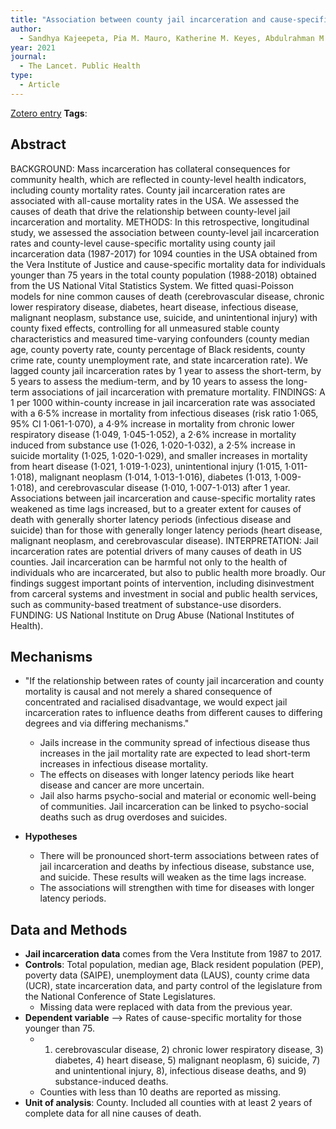```yaml
---
title: "Association between county jail incarceration and cause-specific county mortality in the USA, 1987-2017: A retrospective, longitudinal study"
author:
  - Sandhya Kajeepeta, Pia M. Mauro, Katherine M. Keyes, Abdulrahman M. El-Sayed, Caroline G. Rutherford, Seth J. Prins
year: 2021
journal:
  - The Lancet. Public Health
type:
  - Article
---
```

[Zotero entry](zotero://select/items/@kajeepetaAssociationCountyJail2021)
**Tags**:
## Abstract

BACKGROUND: Mass incarceration has collateral consequences for community health, which are reflected in county-level health indicators, including county mortality rates. County jail incarceration rates are associated with all-cause mortality rates in the USA. We assessed the causes of death that drive the relationship between county-level jail incarceration and mortality. METHODS: In this retrospective, longitudinal study, we assessed the association between county-level jail incarceration rates and county-level cause-specific mortality using county jail incarceration data (1987-2017) for 1094 counties in the USA obtained from the Vera Institute of Justice and cause-specific mortality data for individuals younger than 75 years in the total county population (1988-2018) obtained from the US National Vital Statistics System. We fitted quasi-Poisson models for nine common causes of death (cerebrovascular disease, chronic lower respiratory disease, diabetes, heart disease, infectious disease, malignant neoplasm, substance use, suicide, and unintentional injury) with county fixed effects, controlling for all unmeasured stable county characteristics and measured time-varying confounders (county median age, county poverty rate, county percentage of Black residents, county crime rate, county unemployment rate, and state incarceration rate). We lagged county jail incarceration rates by 1 year to assess the short-term, by 5 years to assess the medium-term, and by 10 years to assess the long-term associations of jail incarceration with premature mortality. FINDINGS: A 1 per 1000 within-county increase in jail incarceration rate was associated with a 6⋅5% increase in mortality from infectious diseases (risk ratio 1⋅065, 95% CI 1⋅061-1⋅070), a 4⋅9% increase in mortality from chronic lower respiratory disease (1⋅049, 1⋅045-1⋅052), a 2⋅6% increase in mortality induced from substance use (1⋅026, 1⋅020-1⋅032), a 2⋅5% increase in suicide mortality (1⋅025, 1⋅020-1⋅029), and smaller increases in mortality from heart disease (1⋅021, 1⋅019-1⋅023), unintentional injury (1⋅015, 1⋅011-1⋅018), malignant neoplasm (1⋅014, 1⋅013-1⋅016), diabetes (1⋅013, 1⋅009-1⋅018), and cerebrovascular disease (1⋅010, 1⋅007-1⋅013) after 1 year. Associations between jail incarceration and cause-specific mortality rates weakened as time lags increased, but to a greater extent for causes of death with generally shorter latency periods (infectious disease and suicide) than for those with generally longer latency periods (heart disease, malignant neoplasm, and cerebrovascular disease). INTERPRETATION: Jail incarceration rates are potential drivers of many causes of death in US counties. Jail incarceration can be harmful not only to the health of individuals who are incarcerated, but also to public health more broadly. Our findings suggest important points of intervention, including disinvestment from carceral systems and investment in social and public health services, such as community-based treatment of substance-use disorders. FUNDING: US National Institute on Drug Abuse (National Institutes of Health).

## Mechanisms

* "If the relationship between rates of county jail incarceration and county mortality is causal and not merely a shared consequence of concentrated and racialised disadvantage, we would expect jail incarceration rates to influence deaths from different causes to differing degrees and via differing mechanisms."
	* Jails increase in the community spread of infectious disease thus increases in the jail mortality rate are expected to lead short-term increases in infectious disease mortality.
	* The effects on diseases with longer latency periods like heart disease and cancer are more uncertain.
	* Jail also harms psycho-social and material or economic well-being of communities. Jail incarceration can be linked to psycho-social deaths such as drug overdoses and suicides.
	  
* **Hypotheses**
	* There will be pronounced short-term associations between rates of jail incarceration and deaths by infectious disease, substance use, and suicide. These results will weaken as the time lags increase.
	* The associations will strengthen with time for diseases with longer latency periods.

## Data and Methods

* **Jail incarceration data** comes from the Vera Institute from 1987 to 2017.
* **Controls**: Total population, median age, Black resident population (PEP), poverty data (SAIPE), unemployment data (LAUS), county crime data (UCR), state incarceration data, and party control of the legislature from the National Conference of State Legislatures.
	* Missing data were replaced with data from the previous year.
* **Dependent variable** --> Rates of cause-specific mortality for those younger than 75.
	* 1) cerebrovascular disease, 2) chronic lower respiratory disease, 3) diabetes, 4) heart disease, 5) malignant neoplasm, 6) suicide, 7) and unintentional injury, 8), infectious disease deaths, and 9) substance-induced deaths.
	* Counties with less than 10 deaths are reported as missing.
* **Unit of analysis**: County. Included all counties with at least 2 years of complete data for all nine causes of death.